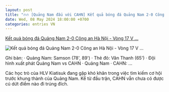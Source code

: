 ```yaml
---
layout: post
title: "🔥🔥 [Quảng Nam đấu với CAHN] Kết quả bóng đá Quảng Nam 2-0 Công an Hà Nội - Vòng 17 V ..."
date: Wed, 08 May 2024 18:00:00 +0700
categories: entries VN
---
```

[Kết quả bóng đá Quảng Nam 2-0 Công an Hà Nội - Vòng 17 V ...](https://vietnamnet.vn/ket-qua-bong-da-quang-nam-2-0-cong-an-ha-noi-vong-17-v-league-2023-24-2278589.html)

![Kết quả bóng đá Quảng Nam 2-0 Công an Hà Nội - Vòng 17 V ...](https://static-images.vnncdn.net/files/vps_images_publish/000001/000003/2024/5/8/van-thanh-bi-the-do-cahn-trang-tay-truoc-quang-nam-3889.jpg)

Ghi bàn: · Quảng Nam: Samson (78', 89') · Thẻ đỏ: Văn Thanh (65') · Đội hình xuất phát Quảng Nam vs CAHN · Quảng Nam · CAHN: ...

Các học trò của HLV Kiatisuk đang gặp khó khăn trong việc tìm kiếm cơ hội trước khung thành của Quảng Nam. Kể từ đầu trận, CAHN vẫn chưa có được cú dứt điểm nào đi trúng đích.

